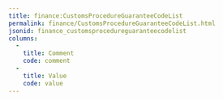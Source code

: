 ```yaml
---
title: finance:CustomsProcedureGuaranteeCodeList
permalink: finance/CustomsProcedureGuaranteeCodeList.html
jsonid: finance_customsprocedureguaranteecodelist
columns:
  - 
    title: Comment
    code: comment
  - 
    title: Value
    code: value
---
```


